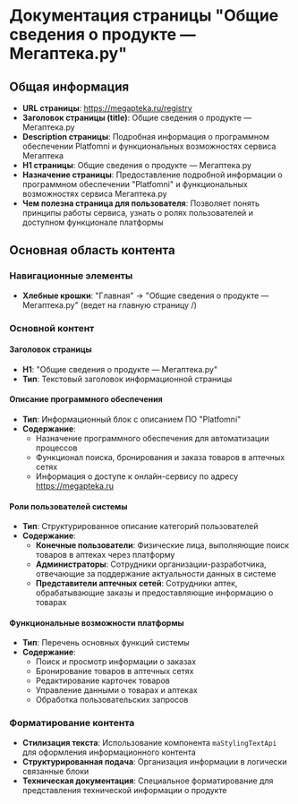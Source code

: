 # Документация страницы "Общие сведения о продукте — Мегаптека.ру"

## Общая информация

- **URL страницы**: https://megapteka.ru/registry
- **Заголовок страницы (title)**: Общие сведения о продукте — Мегаптека.ру
- **Description страницы**: Подробная информация о программном обеспечении Platfomni и функциональных возможностях сервиса Мегаптека
- **H1 страницы**: Общие сведения о продукте — Мегаптека.ру
- **Назначение страницы**: Предоставление подробной информации о программном обеспечении "Platfomni" и функциональных возможностях сервиса Мегаптека.ру
- **Чем полезна страница для пользователя**: Позволяет понять принципы работы сервиса, узнать о ролях пользователей и доступном функционале платформы

## Основная область контента

### Навигационные элементы
- **Хлебные крошки**: "Главная" → "Общие сведения о продукте — Мегаптека.ру" (ведет на главную страницу /)

### Основной контент

#### Заголовок страницы
- **H1**: "Общие сведения о продукте — Мегаптека.ру"
- **Тип**: Текстовый заголовок информационной страницы

#### Описание программного обеспечения
- **Тип**: Информационный блок с описанием ПО "Platfomni"
- **Содержание**: 
  - Назначение программного обеспечения для автоматизации процессов
  - Функционал поиска, бронирования и заказа товаров в аптечных сетях
  - Информация о доступе к онлайн-сервису по адресу https://megapteka.ru

#### Роли пользователей системы
- **Тип**: Структурированное описание категорий пользователей
- **Содержание**:
  - **Конечные пользователи**: Физические лица, выполняющие поиск товаров в аптеках через платформу
  - **Администраторы**: Сотрудники организации-разработчика, отвечающие за поддержание актуальности данных в системе
  - **Представители аптечных сетей**: Сотрудники аптек, обрабатывающие заказы и предоставляющие информацию о товарах

#### Функциональные возможности платформы
- **Тип**: Перечень основных функций системы
- **Содержание**:
  - Поиск и просмотр информации о заказах
  - Бронирование товаров в аптечных сетях
  - Редактирование карточек товаров
  - Управление данными о товарах и аптеках
  - Обработка пользовательских запросов

### Форматирование контента
- **Стилизация текста**: Использование компонента `maStylingTextApi` для оформления информационного контента
- **Структурированная подача**: Организация информации в логически связанные блоки
- **Техническая документация**: Специальное форматирование для представления технической информации о продукте
